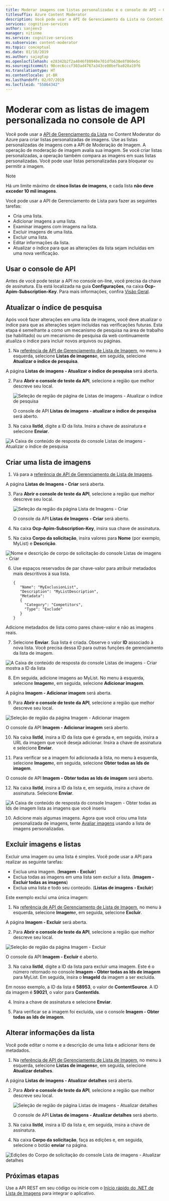 ```yaml
---
title: Moderar imagens com listas personalizadas e o console de API – Content Moderator
titlesuffix: Azure Content Moderator
description: Você pode usar a API de Gerenciamento da Lista no Content Moderator do Azure para criar listas personalizadas de imagens.
services: cognitive-services
author: sanjeev3
manager: nitinme
ms.service: cognitive-services
ms.subservice: content-moderator
ms.topic: conceptual
ms.date: 01/10/2019
ms.author: sajagtap
ms.openlocfilehash: e28342b2f2a4846f80940e701dfb638e8f860e5c
ms.sourcegitcommit: 90cec6cccf303ad4767a343ce00befba020a10f6
ms.translationtype: HT
ms.contentlocale: pt-BR
ms.lasthandoff: 02/07/2019
ms.locfileid: "55864342"
---
```

# <a name="moderate-with-custom-image-lists-in-the-api-console"></a>Moderar com as listas de imagem personalizada no console de API

Você pode usar a [API de Gerenciamento da Lista](https://westus.dev.cognitive.microsoft.com/docs/services/57cf755e3f9b070c105bd2c2/operations/57cf755e3f9b070868a1f672) no Content Moderator do Azure para criar listas personalizadas de imagens. Use as listas personalizadas de imagens com a API de Moderação de Imagem. A operação de moderação de imagem avalia sua imagem. Se você criar listas personalizadas, a operação também compara as imagens em suas listas personalizadas. Você pode usar listas personalizadas para bloquear ou permitir a imagem.

> [!NOTE]
> Há um limite máximo de **cinco listas de imagens**, e cada lista **não deve exceder 10 mil imagens**.
>

Você pode usar a API de Gerenciamento de Lista para fazer as seguintes tarefas:

- Cria uma lista.
- Adicionar imagens a uma lista.
- Examinar imagens com imagens na lista.
- Excluir imagens de uma lista.
- Excluir uma lista.
- Editar informações da lista.
- Atualizar o índice para que as alterações da lista sejam incluídas em uma nova verificação.

## <a name="use-the-api-console"></a>Usar o console de API
Antes de você pode testar a API no console on-line, você precisa da chave de assinatura. Ela está localizada na guia **Configurações**, na caixa **Ocp-Apim-Subscription-Key**. Para mais informações, confira [Visão Geral](overview.md).

## <a name="refresh-search-index"></a>Atualizar o índice de pesquisa

Após você fazer alterações em uma lista de imagens, você deve atualizar o índice para que as alterações sejam incluídas nas verificações futuras. Esta etapa é semelhante a como um mecanismo de pesquisa na área de trabalho (se habilitado) ou um mecanismo de pesquisa da web continuamente atualiza o índice para incluir novos arquivos ou páginas.

1.  Na [referência de API de Gerenciamento de Lista de Imagem](https://westus.dev.cognitive.microsoft.com/docs/services/57cf755e3f9b070c105bd2c2/operations/57cf755e3f9b070868a1f672), no menu à esquerda, selecione **Listas de imagens**e, em seguida, selecione **Atualizar o índice de pesquisa**.

  A página **Listas de imagens - Atualizar o índice de pesquisa** será aberta.

2. Para **Abrir o console de teste da API**, selecione a região que melhor descreve seu local. 
 
    ![Seleção de região de página de Listas de imagens - Atualizar o índice de pesquisa](images/test-drive-region.png)

    O console de API **Listas de imagens - atualizar o índice de pesquisa** será aberto.

3.  Na caixa **listId**, digite a ID da lista. Insira a chave de assinatura e selecione **Enviar**.

  ![A Caixa de conteúdo de resposta do console Listas de imagens - Atualizar o índice de pesquisa](images/try-image-list-refresh-1.png)


## <a name="create-an-image-list"></a>Criar uma lista de imagens

1.  Vá para a [referência de API de Gerenciamento de Lista de Imagens](https://westus.dev.cognitive.microsoft.com/docs/services/57cf755e3f9b070c105bd2c2/operations/57cf755e3f9b070868a1f672).

  A página **Listas de Imagens - Criar** será aberta. 

3.  Para **Abrir o console de teste da API**, selecione a região que melhor descreve seu local.

    ![Seleção da região da página Lista de Imagens - Criar](images/test-drive-region.png)

    O console da API **Listas de Imagens - Criar** será aberto.
 
4.  Na caixa **Ocp-Apim-Subscription-Key**, insira sua chave de assinatura.

5.  Na caixa **Corpo da solicitação**, insira valores para **Nome** (por exemplo, MyList) e **Descrição**.

  ![Nome e descrição de corpo de solicitação do console Listas de imagens - Criar](images/try-terms-list-create-1.png)

6.  Use espaços reservados de par chave-valor para atribuir metadados mais descritivos à sua lista.

        {
           "Name": "MyExclusionList",
           "Description": "MyListDescription",
           "Metadata": 
           {
             "Category": "Competitors",
             "Type": "Exclude"
           }
        }

  Adicione metadados de lista como pares chave-valor e não as imagens reais.
 
7.  Selecione **Enviar**. Sua lista é criada. Observe o valor **ID** associado à nova lista. Você precisa dessa ID para outras funções de gerenciamento da lista de imagem.

  ![A Caixa de conteúdo de resposta do console Listas de imagens - Criar mostra a ID da lista](images/try-terms-list-create-2.png)
 
8.  Em seguida, adicione imagens ao MyList. No menu à esquerda, selecione **Imagem**e, em seguida, selecione **Adicionar imagem**.

  A página **Imagem - Adicionar imagem** será aberta. 

9. Para **Abrir o console de teste da API**, selecione a região que melhor descreve seu local.

  ![Seleção de região da página Imagem - Adicionar imagem](images/test-drive-region.png)

  O console da API **Imagem - Adicionar imagem** será aberto.
 
10. Na caixa **listId**, insira a ID da lista que é gerada e, em seguida, insira a URL da imagem que você deseja adicionar. Insira a chave de assinatura e selecione **Enviar**.

11. Para verificar se a imagem foi adicionada à lista, no menu à esquerda, selecione **Imagem**e, em seguida, selecione **Obter todas as Ids de imagem**.

  O console de API **Imagem - Obter todas as Ids de imagem** será aberto.
  
12. Na caixa **listId**, insira a ID da lista e, em seguida, insira a chave de assinatura. Selecione **Enviar**.

  ![A Caixa de conteúdo de resposta do console Imagem - Obter todas as Ids de imagem lista as imagens que você inseriu](images/try-image-list-create-11.png)
 
10. Adicione mais algumas imagens. Agora que você criou uma lista personalizada de imagens, tente [Avaliar imagens](try-image-api.md) usando a lista de imagens personalizadas. 

## <a name="delete-images-and-lists"></a>Excluir imagens e listas

Excluir uma imagem ou uma lista é simples. Você pode usar a API para realizar as seguinte tarefas:

- Exclua uma imagem. (**Imagem - Excluir**)
- Exclua todas as imagens em uma lista sem excluir a lista. (**Imagem - Excluir todas as imagens**)
- Exclua uma lista e todo seu conteúdo. (**Listas de imagens - Excluir**)

Este exemplo exclui uma única imagem:

1. Na [referência de API de Gerenciamento de Lista de Imagem](https://westus.dev.cognitive.microsoft.com/docs/services/57cf755e3f9b070c105bd2c2/operations/57cf755e3f9b070868a1f672), no menu à esquerda, selecione **Imagem**e, em seguida, selecione **Excluir**. 

  A página **Imagem - Excluir** será aberta.

2. Para **Abrir o console de teste da API**, selecione a região que melhor descreve seu local. 

  ![Seleção de região da página Imagem - Excluir](images/test-drive-region.png)
 
  O console da API **Imagem - Excluir** é aberto.
 
3.  Na caixa **listId**, digite a ID da lista para excluir uma imagem.  Este é o número retornado no console **Imagem - Obter todas as Ids de imagem** para MyList. Em seguida, insira o **ImageId** da imagem a ser excluída. 

Em nosso exemplo, a ID da lista é **58953**, o valor de **ContentSource**. A ID da imagem é **59021**, o valor para **ContentIds**.

4.  Insira a chave de assinatura e selecione **Enviar**.

5.  Para verificar se a imagem foi excluída, use o console **Imagem - Obter todas as Ids de imagem**.
 
## <a name="change-list-information"></a>Alterar informações da lista

Você pode editar o nome e a descrição de uma lista e adicionar itens de metadados.

1.  Na [referência de API de Gerenciamento de Lista de Imagem](https://westus.dev.cognitive.microsoft.com/docs/services/57cf755e3f9b070c105bd2c2/operations/57cf755e3f9b070868a1f672), no menu à esquerda, selecione **Listas de imagens**e, em seguida, selecione **Atualizar detalhes**. 

  A página **Listas de imagens - Atualizar detalhes** será aberta.

2. Para **Abrir o console de teste da API**, selecione a região que melhor descreve seu local.  

    ![Seleção de região de página Listas de imagens - Atualizar detalhes](images/test-drive-region.png)

    O console de API **Listas de imagens - Atualizar detalhes** será aberto.
 
3.  Na caixa **listId**, insira a ID da lista e, em seguida, insira a chave de assinatura.

4.  Na caixa **Corpo da solicitação**, faça as edições e, em seguida, selecione o botão **enviar** na página.

  ![Edições do Corpo de solicitação do console Lista de imagens - Atualizar detalhes](images/try-terms-list-change-1.png)
 

## <a name="next-steps"></a>Próximas etapas

Use a API REST em seu código ou inicie com o [Início rápido do .NET de Lista de Imagens](image-lists-quickstart-dotnet.md) para integrar o aplicativo.
